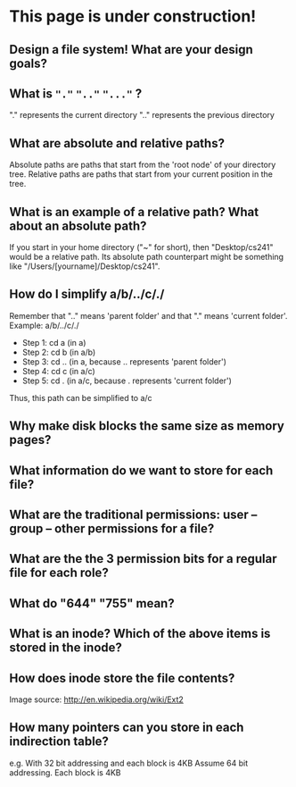 # This page is under construction!

## Design a file system! What are your design goals?


## What is  `"."` 	`".."` `"..."` ?
"." represents the current directory
".." represents the previous directory

## What are absolute and relative paths?
Absolute paths are paths that start from the 'root node' of your directory tree. Relative paths are paths that start from your current position in the tree.

## What is an example of a relative path? What about an absolute path?
If you start in your home directory ("~" for short), then "Desktop/cs241" would be a relative path. Its absolute path counterpart might be something like "/Users/[yourname]/Desktop/cs241".

## How do I simplify a/b/../c/./
Remember that ".." means 'parent folder' and that "." means 'current folder'.
Example: a/b/../c/./
- Step 1: cd a (in a)
- Step 2: cd b (in a/b)
- Step 3: cd .. (in a, because .. represents 'parent folder')
- Step 4: cd c (in a/c)
- Step 5: cd . (in a/c, because . represents 'current folder')

Thus, this path can be simplified to a/c

## Why make disk blocks the same size as memory pages?


## What information do we want to store for each file?

## What are the traditional permissions: user – group – other permissions for a file?

## What are the the 3 permission bits for a regular file for each role?

## What do "644" "755" mean?



## What is an inode? Which of the above items is stored in the inode?



## How does inode store the file contents?
 
Image source: http://en.wikipedia.org/wiki/Ext2 
## How many pointers can you store in each indirection table? 
e.g. With 32 bit addressing and each block is 4KB
Assume 64 bit addressing. Each block is 4KB
